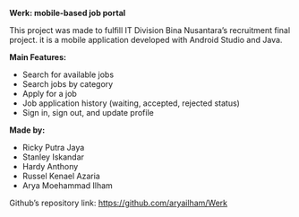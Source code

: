 <strong>Werk: mobile-based job portal</strong>

This project was made to fulfill IT Division Bina Nusantara’s recruitment final project. it is a mobile application developed with Android Studio and Java. 

<strong>Main Features:</strong>
-	Search for available jobs
-	Search jobs by category
-	Apply for a job
-	Job application history (waiting, accepted, rejected status)
-	Sign in, sign out, and update profile

<strong>Made by:</strong>
-	Ricky Putra Jaya
-	Stanley Iskandar
-	Hardy Anthony
-	Russel Kenael Azaria
-	Arya Moehammad Ilham

Github’s repository link: https://github.com/aryailham/Werk

